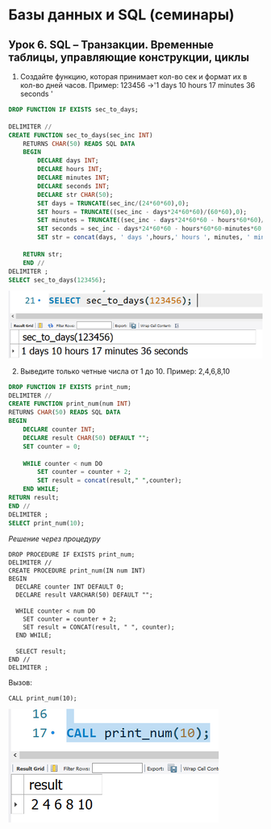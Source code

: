 # Базы данных и SQL (семинары)
## Урок 6. SQL – Транзакции. Временные таблицы, управляющие конструкции, циклы

1. Создайте функцию, которая принимает кол-во сек и формат их в кол-во дней часов. Пример: 123456 ->'1 days 10 hours 17 minutes 36 seconds '
```sql
DROP FUNCTION IF EXISTS sec_to_days;

DELIMITER //
CREATE FUNCTION sec_to_days(sec_inc INT)
	RETURNS CHAR(50) READS SQL DATA
	BEGIN
		DECLARE days INT;
		DECLARE hours INT;
		DECLARE minutes INT;
		DECLARE seconds INT;
		DECLARE str CHAR(50);
		SET days = TRUNCATE(sec_inc/(24*60*60),0);
		SET hours = TRUNCATE((sec_inc - days*24*60*60)/(60*60),0);
		SET minutes = TRUNCATE((sec_inc - days*24*60*60 - hours*60*60)/60,0);
		SET seconds = sec_inc - days*24*60*60 - hours*60*60-minutes*60;
        SET str = concat(days, ' days ',hours,' hours ', minutes, ' minutes ', seconds, ' seconds ');
        
    RETURN str;
    END //
DELIMITER ;
SELECT sec_to_days(123456); 
```

![](/pic/hw06_1.png)


2. Выведите только четные числа от 1 до 10. Пример: 2,4,6,8,10 

```sql
DROP FUNCTION IF EXISTS print_num;
DELIMITER //
CREATE FUNCTION print_num(num INT)
RETURNS CHAR(50) READS SQL DATA
BEGIN
	DECLARE counter INT;
	DECLARE result CHAR(50) DEFAULT "";
    SET counter = 0;

	WHILE counter < num DO
		SET counter = counter + 2;
        SET result = concat(result," ",counter);
	END WHILE;
RETURN result;
END //
DELIMITER ;
SELECT print_num(10); 
```

*Решение через процедуру*
```
DROP PROCEDURE IF EXISTS print_num;
DELIMITER //
CREATE PROCEDURE print_num(IN num INT)
BEGIN
  DECLARE counter INT DEFAULT 0;
  DECLARE result VARCHAR(50) DEFAULT "";

  WHILE counter < num DO
    SET counter = counter + 2;
    SET result = CONCAT(result, " ", counter);
  END WHILE;

  SELECT result;
END //
DELIMITER ;
```
Вызов:

```
CALL print_num(10);

```

![](/pic/hw06_2.png)

